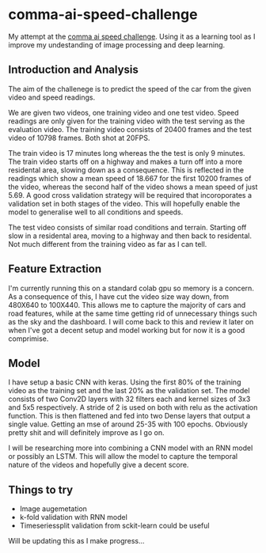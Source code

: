# comma-ai-speed-challenge

My attempt at the [comma ai speed challenge](https://github.com/commaai/speedchallenge). 
Using it as a learning tool as I improve my undestanding of image processing and deep learning.

## Introduction and Analysis
The aim of the challenege is to predict the speed of the car from the given video and speed readings. 

We are given two videos, one training video and one test video. Speed readings are only given for the training video with
the test serving as the evaluation video. The training video consists of 20400 frames and the test video of 10798 frames.
Both shot at 20FPS.

The train video is 17 minutes long whereas the the test is only 9 minutes. The train video starts off on a highway and
makes a turn off into a more residental area, slowing down as a consequence. This is reflected in the readings which show a
mean speed of 18.667 for the first 10200 frames of the video, whereas the second half of the video shows a mean speed of 
just 5.69. A good cross validation strategy will be required that incoroporates a validation set in both stages of the video. 
This will hopefully enable the model to generalise well to all conditions and speeds.

The test video consists of similar road conditions and terrain. Starting off slow in a residental area, moving to a highway 
and then back to residental. Not much different from the training video as far as I can tell.

## Feature Extraction
I'm currently running this on a standard colab gpu so memory is a concern. As a consequence of this, I have cut the video
size way down, from 480X640 to 100X440. This allows me to capture the majority of cars and road features,
while at the same time getting rid of unnecessary things such as the sky and the dashboard. I will come back to this 
and review it later on when I've got a decent setup and model working but for now it is a good comprimise.

## Model
I have setup a basic CNN with keras. Using the first 80% of the training video as the training set and the last 20% as the
validation set. The model consists of two Conv2D layers with 32 filters each and kernel sizes of 3x3 and 5x5 respectively.
A stride of 2 is used on both with relu as the activation function.
This is then flattened and fed into two Dense layers that output a single value.
Getting an mse of around 25-35 with 100 epochs. Obviously pretty shit and will definitely improve as I go on.

I will be researching more into combining a CNN model with an RNN model or possibly an LSTM. This will allow the model 
to capture the temporal nature of the videos and hopefully give a decent score.

## Things to try
- Image augemetation
- k-fold validation with RNN model
- Timeseriessplit validation from sckit-learn could be useful

Will be updating this as I make progress...
